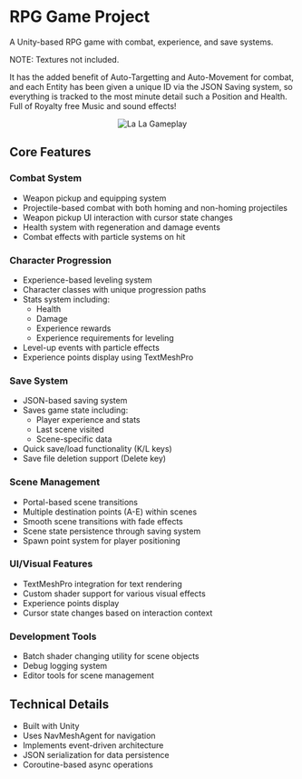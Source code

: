 # RPG Game Project

A Unity-based RPG game with combat, experience, and save systems.

NOTE: Textures not included.

It has the added benefit of Auto-Targetting and Auto-Movement for combat, and each Entity has been given a unique ID via the JSON Saving system, so everything is tracked to the most minute detail such a Position and Health. Full of Royalty free Music and sound effects!

<p align="center">
  <img src="Example.gif" alt="La La Gameplay">
</p>

## Core Features

### Combat System
- Weapon pickup and equipping system
- Projectile-based combat with both homing and non-homing projectiles
- Weapon pickup UI interaction with cursor state changes
- Health system with regeneration and damage events
- Combat effects with particle systems on hit

### Character Progression
- Experience-based leveling system
- Character classes with unique progression paths
- Stats system including:
  - Health
  - Damage
  - Experience rewards
  - Experience requirements for leveling
- Level-up events with particle effects
- Experience points display using TextMeshPro

### Save System
- JSON-based saving system
- Saves game state including:
  - Player experience and stats
  - Last scene visited
  - Scene-specific data
- Quick save/load functionality (K/L keys)
- Save file deletion support (Delete key)

### Scene Management
- Portal-based scene transitions
- Multiple destination points (A-E) within scenes
- Smooth scene transitions with fade effects
- Scene state persistence through saving system
- Spawn point system for player positioning

### UI/Visual Features
- TextMeshPro integration for text rendering
- Custom shader support for various visual effects
- Experience points display
- Cursor state changes based on interaction context

### Development Tools
- Batch shader changing utility for scene objects
- Debug logging system
- Editor tools for scene management

## Technical Details
- Built with Unity
- Uses NavMeshAgent for navigation
- Implements event-driven architecture
- JSON serialization for data persistence
- Coroutine-based async operations
